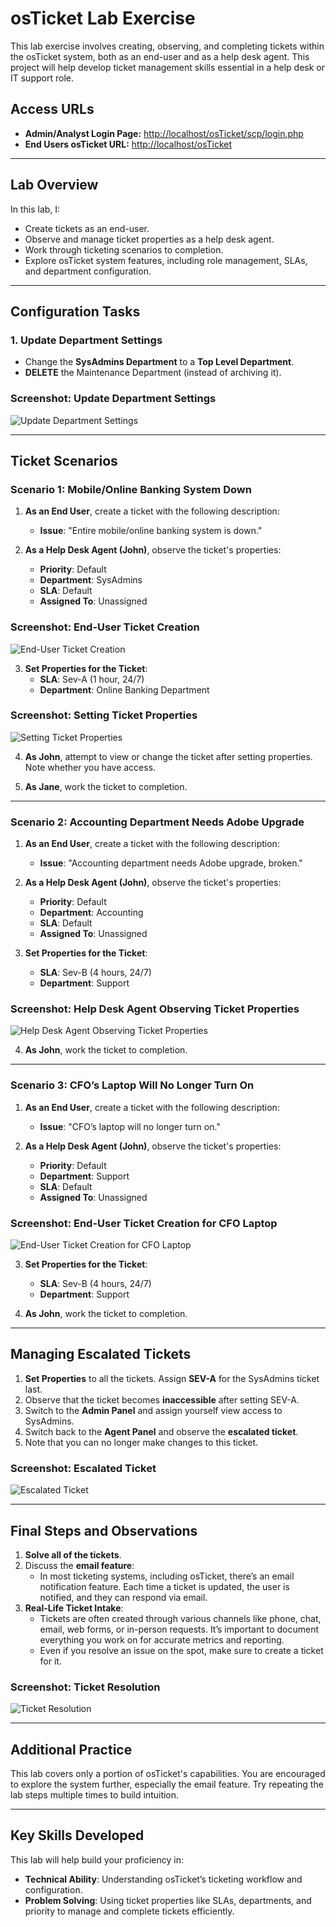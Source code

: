 # osTicket Lab Exercise

This lab exercise involves creating, observing, and completing tickets within the osTicket system, both as an end-user and as a help desk agent. This project will help develop ticket management skills essential in a help desk or IT support role.

## Access URLs

- **Admin/Analyst Login Page:** [http://localhost/osTicket/scp/login.php](http://localhost/osTicket/scp/login.php)
- **End Users osTicket URL:** [http://localhost/osTicket](http://localhost/osTicket)

---

## Lab Overview

In this lab, I:

- Create tickets as an end-user.
- Observe and manage ticket properties as a help desk agent.
- Work through ticketing scenarios to completion.
- Explore osTicket system features, including role management, SLAs, and department configuration.

---

## Configuration Tasks

### 1. Update Department Settings

- Change the **SysAdmins Department** to a **Top Level Department**.
- **DELETE** the Maintenance Department (instead of archiving it).

### Screenshot: Update Department Settings
![Update Department Settings](images/update-department.png)

---

## Ticket Scenarios

### Scenario 1: Mobile/Online Banking System Down

1. **As an End User**, create a ticket with the following description:  
   - **Issue**: "Entire mobile/online banking system is down."

2. **As a Help Desk Agent (John)**, observe the ticket's properties:
   - **Priority**: Default
   - **Department**: SysAdmins
   - **SLA**: Default
   - **Assigned To**: Unassigned

### Screenshot: End-User Ticket Creation
![End-User Ticket Creation](images/ticket-creation.png)

3. **Set Properties for the Ticket**:
   - **SLA**: Sev-A (1 hour, 24/7)
   - **Department**: Online Banking Department

### Screenshot: Setting Ticket Properties
![Setting Ticket Properties](images/ticket-properties.png)

4. **As John**, attempt to view or change the ticket after setting properties. Note whether you have access.

5. **As Jane**, work the ticket to completion.

---

### Scenario 2: Accounting Department Needs Adobe Upgrade

1. **As an End User**, create a ticket with the following description:  
   - **Issue**: "Accounting department needs Adobe upgrade, broken."

2. **As a Help Desk Agent (John)**, observe the ticket's properties:
   - **Priority**: Default
   - **Department**: Accounting
   - **SLA**: Default
   - **Assigned To**: Unassigned

3. **Set Properties for the Ticket**:
   - **SLA**: Sev-B (4 hours, 24/7)
   - **Department**: Support

### Screenshot: Help Desk Agent Observing Ticket Properties
![Help Desk Agent Observing Ticket Properties](images/agent-observing.png)

4. **As John**, work the ticket to completion.

---

### Scenario 3: CFO’s Laptop Will No Longer Turn On

1. **As an End User**, create a ticket with the following description:  
   - **Issue**: "CFO’s laptop will no longer turn on."

2. **As a Help Desk Agent (John)**, observe the ticket's properties:
   - **Priority**: Default
   - **Department**: Support
   - **SLA**: Default
   - **Assigned To**: Unassigned

### Screenshot: End-User Ticket Creation for CFO Laptop
![End-User Ticket Creation for CFO Laptop](images/cfo-laptop-ticket.png)

3. **Set Properties for the Ticket**:
   - **SLA**: Sev-B (4 hours, 24/7)
   - **Department**: Support

4. **As John**, work the ticket to completion.

---

## Managing Escalated Tickets

1. **Set Properties** to all the tickets. Assign **SEV-A** for the SysAdmins ticket last. 
2. Observe that the ticket becomes **inaccessible** after setting SEV-A.
3. Switch to the **Admin Panel** and assign yourself view access to SysAdmins.
4. Switch back to the **Agent Panel** and observe the **escalated ticket**.
5. Note that you can no longer make changes to this ticket.

### Screenshot: Escalated Ticket
![Escalated Ticket](images/escalated-ticket.png)

---

## Final Steps and Observations

1. **Solve all of the tickets**.
2. Discuss the **email feature**:
   - In most ticketing systems, including osTicket, there’s an email notification feature. Each time a ticket is updated, the user is notified, and they can respond via email.
3. **Real-Life Ticket Intake**:
   - Tickets are often created through various channels like phone, chat, email, web forms, or in-person requests. It’s important to document everything you work on for accurate metrics and reporting.
   - Even if you resolve an issue on the spot, make sure to create a ticket for it.

### Screenshot: Ticket Resolution
![Ticket Resolution](images/ticket-resolution.png)

---

## Additional Practice

This lab covers only a portion of osTicket's capabilities. You are encouraged to explore the system further, especially the email feature. Try repeating the lab steps multiple times to build intuition.

---

## Key Skills Developed

This lab will help build your proficiency in:
- **Technical Ability**: Understanding osTicket’s ticketing workflow and configuration.
- **Problem Solving**: Using ticket properties like SLAs, departments, and priority to manage and complete tickets efficiently.



 
